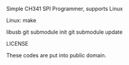 
Simple CH341 SPI Programmer, supports  Linux

Linux:
	make

libusb
git submodule init
git submodule update



LICENSE

These codes are put into public domain.
